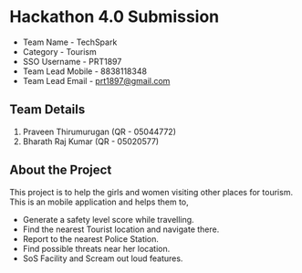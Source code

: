 # Hackathon 4.0 Submission
* Team Name - TechSpark
* Category - Tourism
* SSO Username - PRT1897
* Team Lead Mobile - 8838118348
* Team Lead Email - prt1897@gmail.com

## Team Details
1. Praveen Thirumurugan (QR - 05044772)
2. Bharath Raj Kumar (QR - 05020577)

## About the Project
This project is to help the girls and women visiting other places for tourism. This is an mobile application and helps them to,
* Generate a safety level score while travelling.
* Find the nearest Tourist location and navigate there.
* Report to the nearest Police Station.
* Find possible threats near her location.
* SoS Facility and Scream out loud features.
